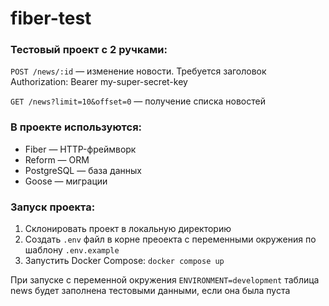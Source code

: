 # fiber-test

### Тестовый проект с 2 ручками:

`POST /news/:id` — изменение новости. Требуется заголовок Authorization: Bearer my-super-secret-key

`GET /news?limit=10&offset=0` — получение списка новостей

### В проекте используются:

- Fiber — HTTP-фреймворк
- Reform — ORM
- PostgreSQL — база данных
- Goose — миграции

### Запуск проекта:

1. Склонировать проект в локальную директорию
2. Создать `.env` файл в корне преоекта с переменными окружения по шаблону `.env.example`
3. Запустить Docker Compose: `docker compose up`

При запуске с переменной окружения `ENVIRONMENT=development` таблица news будет заполнена тестовыми данными, если она была пуста
